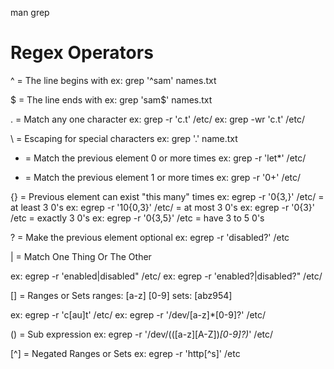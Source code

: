 man grep

# Regex Operators

^ = The line begins with
ex: grep '^sam' names.txt

$ = The line ends with
ex: grep 'sam$' names.txt


. = Match any one character
ex: grep -r 'c.t' /etc/
ex: grep -wr 'c.t' /etc/

\ = Escaping for special characters
ex: grep '\.' name.txt

* = Match the previous element 0 or more times
ex: grep -r 'let*' /etc/

+ = Match the previous element 1 or more times
ex: grep -r '0+' /etc/

{} = Previous element can exist "this many" times
ex: egrep -r '0{3,}' /etc/ = at least 3 0's
ex: egrep -r '10{0,3}' /etc/ = at most 3 0's
ex: egrep -r '0{3}' /etc = exactly 3 0's
ex: egrep -r '0{3,5}' /etc = have 3 to 5 0's

? = Make the previous element optional
ex: egrep -r 'disabled?' /etc

| = Match One Thing Or The Other

ex: egrep -r 'enabled|disabled" /etc/
ex: egrep -r 'enabled?|disabled?" /etc/

[] = Ranges or Sets
ranges:
 [a-z]
 [0-9]
sets:
 [abz954]

ex: egrep -r 'c[au]t' /etc/
ex: egrep -r '/dev/[a-z]*[0-9]?' /etc/

() = Sub expression
ex: egrep -r '/dev/(([a-z][A-Z])*[0-9]?)*' /etc/

[^] = Negated Ranges or Sets
ex: egrep -r 'http[^s]' /etc




